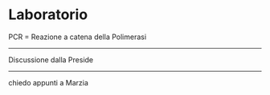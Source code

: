 # Laboratorio

PCR = Reazione a catena della Polimerasi

---
Discussione dalla Preside

---

chiedo appunti a Marzia
<!--stackedit_data:
eyJoaXN0b3J5IjpbLTE0ODUwMDc5NjMsODc4MzM1Nzg4XX0=
-->